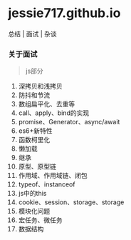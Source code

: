# jessie717.github.io
总结 | 面试 | 杂谈

### 关于面试
> js部分
1. 深拷贝和浅拷贝
2. 防抖和节流
3. 数组扁平化、去重等
4. call、apply、bind的实现
5. promise、Generator、async/await
6. es6+新特性
7. 函数柯里化
8. 懒加载
9. 继承
10. 原型、原型链
11. 作用域、作用域链、闭包
12. typeof、instanceof
13. js中的this
14. cookie、session、storage、storage
15. 模块化问题
16. 宏任务、微任务
17. 数据结构